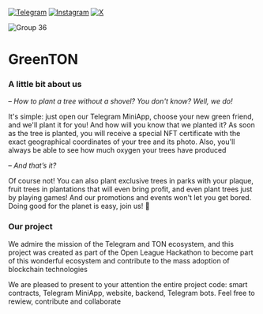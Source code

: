 [![Telegram](https://img.shields.io/badge/Telegram-2CA5E0?style=for-the-badge&logo=telegram&logoColor=white)](https://t.me/GreenTON_global)
[![Instagram](https://img.shields.io/badge/Instagram-%23E4405F.svg?style=for-the-badge&logo=Instagram&logoColor=white)](https://www.instagram.com/greenton.global)
[![X](https://img.shields.io/badge/X-%23000000.svg?style=for-the-badge&logo=X&logoColor=white)](https://x.com/GreenTON_global)

<!--
make smaller and in center
<div style="text-align: center;">
 <div style="margin: 0 auto;">
  <img src="https://github.com/GreenTON-global/.github/assets/93512736/26f0e537-ae4d-46bb-a181-740ea2ef5607" width="200" height="100" >
 </div> 
</div>
-->

![Group 36](https://github.com/GreenTON-global/.github/assets/93512736/26f0e537-ae4d-46bb-a181-740ea2ef5607) 


# GreenTON
### A little bit about us
– _How to plant a tree without a shovel? You don't know? Well, we do!_

It's simple: just open our Telegram MiniApp, choose your new green friend, and we'll plant it for you! And how will you know that we planted it? As soon as the tree is planted, you will receive a special NFT certificate with the exact geographical coordinates of your tree and its photo. Also, you'll always be able to see how much oxygen your trees have produced

– _And that’s it?_

Of course not! You can also plant exclusive trees in parks with your plaque, fruit trees in plantations that will even bring profit, and even plant trees just by playing games! And our promotions and events won't let you get bored. Doing good for the planet is easy, join us! 🌿

### Our project
We admire the mission of the Telegram and TON ecosystem, and this project was created as part of the Open League Hackathon to become part of this wonderful ecosystem and contribute to the mass adoption of blockchain technologies

We are pleased to present to your attention the entire project code: smart contracts, Telegram MiniApp, website, backend, Telegram bots. Feel free to rewiew, contribute and collaborate 
